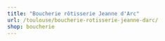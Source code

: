```yaml
---
title: "Boucherie rôtisserie Jeanne d'Arc"
url: /toulouse/boucherie-rotisserie-jeanne-darc/
shop: boucherie
---
```

